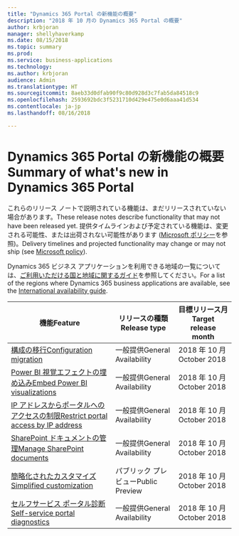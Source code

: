 ```yaml
---
title: "Dynamics 365 Portal の新機能の概要"
description: "2018 年 10 月の Dynamics 365 Portal の概要"
author: krbjoran
manager: shellyhaverkamp
ms.date: 08/15/2018
ms.topic: summary
ms.prod: 
ms.service: business-applications
ms.technology: 
ms.author: krbjoran
audience: Admin
ms.translationtype: HT
ms.sourcegitcommit: 8aeb33d0dfab90f9c80d928d3c7fab5da84518c9
ms.openlocfilehash: 2593692bdc3f5231710d429e475e0d6aaa41d534
ms.contentlocale: ja-jp
ms.lasthandoff: 08/16/2018

---
```

#  <a name="summary-of-whats-new-in-dynamics-365-portal"></a><span data-ttu-id="ae9ba-103">Dynamics 365 Portal の新機能の概要</span><span class="sxs-lookup"><span data-stu-id="ae9ba-103">Summary of what's new in Dynamics 365 Portal</span></span>

<span data-ttu-id="ae9ba-104">これらのリリース ノートで説明されている機能は、まだリリースされていない場合があります。</span><span class="sxs-lookup"><span data-stu-id="ae9ba-104">These release notes describe functionality that may not have been released yet.</span></span> <span data-ttu-id="ae9ba-105">提供タイムラインおよび予定されている機能は、変更される可能性、または出荷されない可能性があります ([Microsoft ポリシー](https://go.microsoft.com/fwlink/p/?linkid=2007332)を参照)。</span><span class="sxs-lookup"><span data-stu-id="ae9ba-105">Delivery timelines and projected functionality may change or may not ship (see [Microsoft policy](https://go.microsoft.com/fwlink/p/?linkid=2007332)).</span></span>

<span data-ttu-id="ae9ba-106">Dynamics 365 ビジネス アプリケーションを利用できる地域の一覧については、[ご利用いただける国と地域に関するガイド](https://aka.ms/dynamics_365_international_availability_deck)を参照してください。</span><span class="sxs-lookup"><span data-stu-id="ae9ba-106">For a list of the regions where Dynamics 365 business applications are available, see the [International availability guide](https://aka.ms/dynamics_365_international_availability_deck).</span></span> 


| <span data-ttu-id="ae9ba-107">機能</span><span class="sxs-lookup"><span data-stu-id="ae9ba-107">Feature</span></span>                                                                           | <span data-ttu-id="ae9ba-108">リリースの種類</span><span class="sxs-lookup"><span data-stu-id="ae9ba-108">Release type</span></span>   | <span data-ttu-id="ae9ba-109">目標リリース月</span><span class="sxs-lookup"><span data-stu-id="ae9ba-109">Target release month</span></span> |
|-----------------------------------------------------------------------------------|----------------|----------------------|
| [<span data-ttu-id="ae9ba-110">構成の移行</span><span class="sxs-lookup"><span data-stu-id="ae9ba-110">Configuration migration</span></span>](configuration-migration.md)                           | <span data-ttu-id="ae9ba-111">一般提供</span><span class="sxs-lookup"><span data-stu-id="ae9ba-111">General Availability</span></span>             | <span data-ttu-id="ae9ba-112">2018 年 10 月</span><span class="sxs-lookup"><span data-stu-id="ae9ba-112">October 2018</span></span>          |
| [<span data-ttu-id="ae9ba-113">Power BI 視覚エフェクトの埋め込み</span><span class="sxs-lookup"><span data-stu-id="ae9ba-113">Embed Power BI visualizations</span></span>](power-bi-embed.md)                              | <span data-ttu-id="ae9ba-114">一般提供</span><span class="sxs-lookup"><span data-stu-id="ae9ba-114">General Availability</span></span>            | <span data-ttu-id="ae9ba-115">2018 年 10 月</span><span class="sxs-lookup"><span data-stu-id="ae9ba-115">October 2018</span></span>          |
| [<span data-ttu-id="ae9ba-116">IP アドレスからポータルへのアクセスの制限</span><span class="sxs-lookup"><span data-stu-id="ae9ba-116">Restrict portal access by IP address</span></span>](restrict-portal-access-by-ip-address.md) | <span data-ttu-id="ae9ba-117">一般提供</span><span class="sxs-lookup"><span data-stu-id="ae9ba-117">General Availability</span></span>            | <span data-ttu-id="ae9ba-118">2018 年 10 月</span><span class="sxs-lookup"><span data-stu-id="ae9ba-118">October 2018</span></span>          |
| [<span data-ttu-id="ae9ba-119">SharePoint ドキュメントの管理</span><span class="sxs-lookup"><span data-stu-id="ae9ba-119">Manage SharePoint documents</span></span>](sharepoint-integration.md)                        | <span data-ttu-id="ae9ba-120">一般提供</span><span class="sxs-lookup"><span data-stu-id="ae9ba-120">General Availability</span></span>             | <span data-ttu-id="ae9ba-121">2018 年 10 月</span><span class="sxs-lookup"><span data-stu-id="ae9ba-121">October 2018</span></span>          |
| [<span data-ttu-id="ae9ba-122">簡略化されたカスタマイズ</span><span class="sxs-lookup"><span data-stu-id="ae9ba-122">Simplified customization</span></span>](simplified-customization.md)                         | <span data-ttu-id="ae9ba-123">パブリック プレビュー</span><span class="sxs-lookup"><span data-stu-id="ae9ba-123">Public Preview</span></span> | <span data-ttu-id="ae9ba-124">2018 年 10 月</span><span class="sxs-lookup"><span data-stu-id="ae9ba-124">October 2018</span></span>          |
| [<span data-ttu-id="ae9ba-125">セルフサービス ポータル診断</span><span class="sxs-lookup"><span data-stu-id="ae9ba-125">Self-service portal diagnostics</span></span>](self-service-portal-diagnostics.md)           | <span data-ttu-id="ae9ba-126">一般提供</span><span class="sxs-lookup"><span data-stu-id="ae9ba-126">General Availability</span></span>             | <span data-ttu-id="ae9ba-127">2018 年 10 月</span><span class="sxs-lookup"><span data-stu-id="ae9ba-127">October 2018</span></span>          |

